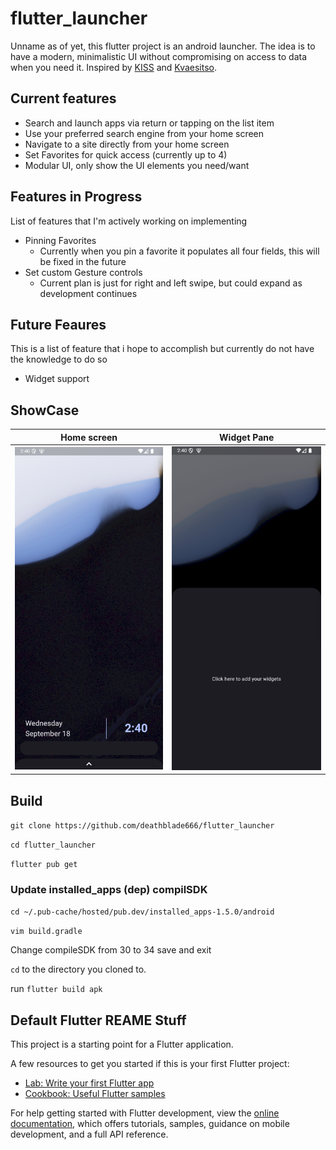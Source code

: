 # flutter_launcher

Unname as of yet, this flutter project is an android launcher. The idea is to have a modern, minimalistic UI without compromising on access to data when you need it. Inspired by [KISS](https://github.com/Neamar/KISS/) and [Kvaesitso](https://github.com/MM2-0/Kvaesitso).

## Current features
 - Search and launch apps via return or tapping on the list item
 - Use your preferred search engine from your home screen
 - Navigate to a site directly from your home screen
 - Set Favorites for quick access (currently up to 4)
 - Modular UI, only show the UI elements you need/want

## Features in Progress
List of features that I'm actively working on implementing
 - Pinning Favorites 
   - Currently when you pin a favorite it populates all four fields, this will be fixed in the future
 - Set custom Gesture controls
   - Current plan is just for right and left swipe, but could expand as development continues

## Future Feaures
This is a list of feature that i hope to accomplish but currently do not have the knowledge to do so

 - Widget support

## ShowCase

|Home screen | Widget Pane |
|--|--|
| ![alt](https://github.com/deathblade666/flutter_launcher/blob/ff093da368df531a681971d2554e0317e3613f6c/screenshots/Screenshot%20from%202024-09-18%2014-40-34.png)|![alt](https://github.com/deathblade666/flutter_launcher/blob/ff093da368df531a681971d2554e0317e3613f6c/screenshots/Screenshot%20from%202024-09-18%2014-40-51.png) |

## Build

``
git clone https://github.com/deathblade666/flutter_launcher
``

``
cd flutter_launcher
``

``
flutter pub get
``

### Update installed_apps (dep) compilSDK

``
cd ~/.pub-cache/hosted/pub.dev/installed_apps-1.5.0/android
``

``
vim build.gradle
``

Change compileSDK from 30 to 34
save and exit

``cd`` to the directory you cloned to.

run ``flutter build apk``

## Default Flutter REAME Stuff
This project is a starting point for a Flutter application.

A few resources to get you started if this is your first Flutter project:

- [Lab: Write your first Flutter app](https://docs.flutter.dev/get-started/codelab)
- [Cookbook: Useful Flutter samples](https://docs.flutter.dev/cookbook)

For help getting started with Flutter development, view the
[online documentation](https://docs.flutter.dev/), which offers tutorials,
samples, guidance on mobile development, and a full API reference.
